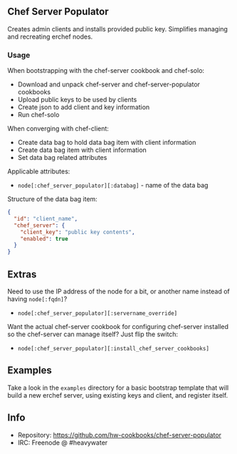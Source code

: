 ## Chef Server Populator

Creates admin clients and installs provided public key. Simplifies managing and
recreating erchef nodes.

### Usage

When bootstrapping with the chef-server cookbook and chef-solo:

* Download and unpack chef-server and chef-server-populator cookbooks
* Upload public keys to be used by clients
* Create json to add client and key information
* Run chef-solo

When converging with chef-client:

* Create data bag to hold data bag item with client information
* Create data bag item with client information
* Set data bag related attributes

Applicable attributes:

* `node[:chef_server_populator][:databag]` - name of the data bag

Structure of the data bag item:

```json
{
  "id": "client_name",
  "chef_server": {
    "client_key": "public key contents",
    "enabled": true
  }
}
```

## Extras

Need to use the IP address of the node for a bit, or another name  instead of 
having `node[:fqdn]`?

* `node[:chef_server_populator][:servername_override]`

Want the actual chef-server cookbook for configuring chef-server installed so
the chef-server can manage itself? Just flip the switch:

* `node[:chef_server_populator][:install_chef_server_cookbooks]`

## Examples

Take a look in the `examples` directory for a basic bootstrap template that will
build a new erchef server, using existing keys and client, and register itself.

## Info
* Repository: https://github.com/hw-cookbooks/chef-server-populator
* IRC: Freenode @ #heavywater
